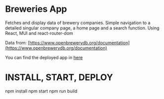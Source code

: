 # Breweries App

Fetches and display data of brewery companies. Simple navigation to a detailed singular company page, a home page and a search function.
Using React, MUI and react-router-dom

Data from: [https://www.openbrewerydb.org/documentation](https://www.openbrewerydb.org/documentation) 

You can find the deployed app in [here](https://reactbreweryapp.netlify.app/) 

# INSTALL, START, DEPLOY

npm install
npm start
npm run build